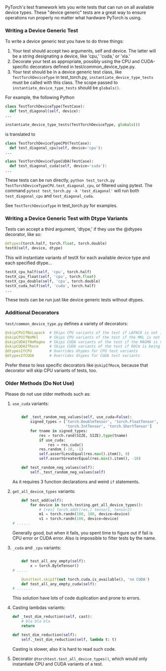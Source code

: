 PyTorch's test framework lets you write tests that can run on all available device types. These "device generic" tests are a great way to ensure operations run properly no matter what hardware PyTorch is using.

### Writing a Device Generic Test

To write a device generic test you have to do three things:

1. Your test should accept two arguments, self and device. The latter will be a string designating a device, like 'cpu,' 'cuda,' or 'xla.' 
2. Decorate your test as appropriate, possibly using the CPU and CUDA-specific decorators defined in test/common_device_type.py.
3. Your test should be in a device generic test class, like `TestTorchDeviceType` in test_torch.py, `instantiate_device_type_tests` must be called with this class. The scope passed to `instantiate_device_type_tests` should be `globals()`.

For example, the following Python

```python
class TestTorchDeviceType(TestCase):
  def test_diagonal(self, device):
...

instantiate_device_type_tests(TestTorchDeviceType, globals())
```

is translated to

```python
class TestTorchDeviceTypeCPU(TestCase):
  def test_diagonal_cpu(self, device='cpu'):
...

class TestTorchDeviceTypeCUDA(TestCase):
  def test_diagonal_cuda(self, device='cuda'):
...
```

These tests can be run directly, `python test_torch.py TestTorchDeviceTypeCPU.test_diagonal_cpu`, or filtered using pytest. The command `pytest test_torch.py -k 'test_diagonal'` will run both `test_diagonal_cpu` and `test_diagonal_cuda`. 

See `TestTorchDeviceType` in test_torch.py for examples.

### Writing a Device Generic Test with Dtype Variants

Tests can accept a third argument, 'dtype,' if they use the @dtypes decorator, like so:

```python
@dtypes(torch.half, torch.float, torch.double)
testX(self, device, dtype)
```

This will instantiate variants of testX for each available device type and each specified dtype...

```python
testX_cpu_half(self, 'cpu', torch.half)
testX_cpu_float(self, 'cpu', torch.float)
testX_cpu_double(self, 'cpu', torch.double)
testX_cuda_half(self, 'cuda', torch.half)
...
```

These tests can be run just like device generic tests without dtypes.

### Additional Decorators

`test/common_device_type.py` defines a variety of decorators:

```python
@skipCPUIfNoLapack  # Skips CPU variants of the test if LAPACK is not installed
@skipCPUIfNoMkl     # Skips CPU variants of the test if the MKL is not installed
@skipCUDAIfNoMagma  # Skips CUDA variants of the test if the MAGMA is not installed
@skipCUDAIfRocm     # Skips CUDA variants of the test if ROCm is being used
@dtypesIfCPU        # Overrides dtypes for CPU test variants
@dtypesIfCUDA       # Overrides dtypes for CUDA test variants
```

Prefer these to less specific decorators like `@skipIfRocm`, because that decorator will skip CPU variants of tests, too. 

### Older Methods (Do Not Use)

Please do not use older methods such as:

1) `use_cuda` variants:

	```python

	    def _test_random_neg_values(self, use_cuda=False):
	        signed_types = ['torch.DoubleTensor', 'torch.FloatTensor', 'torch.LongTensor',
	                        'torch.IntTensor', 'torch.ShortTensor']
	        for tname in signed_types:
	            res = torch.rand(SIZE, SIZE).type(tname)
	            if use_cuda:
	                res = res.cuda()
	            res.random_(-10, -1)
	            self.assertLessEqual(res.max().item(), 9)
	            self.assertGreaterEqual(res.min().item(), -10)

	    def test_random_neg_values(self):
	        self._test_random_neg_values(self)
	```

	As it requires 3 function declarations and weird `if` statements.

2) `get_all_device_types` variants:

	```python
	    def test_add(self):
	        for device in torch.testing.get_all_device_types():
	            # [res] torch.add([res,] tensor1, tensor2)
	            m1 = torch.randn(100, 100, device=device)
	            v1 = torch.randn(100, device=device)
	# ......
	```

	Generally good, but when it fails, you spent time to figure out if fail is CPU error or CUDA error.
	Also is impossible to filter tests by the name.

3) `_cuda` and `_cpu` variants:

	```python

	    def test_all_any_empty(self):
	        x = torch.ByteTensor()
	# .....

	    @unittest.skipIf(not torch.cuda.is_available(), 'no CUDA')
	    def test_all_any_empty_cuda(self): 
	# .......
	```

	This solution have lots of code duplication and prone to errors.

4) Casting lambdas variants:

	```python
	def _test_dim_reduction(self, cast):
	    # bla bla bla
	    return

	def test_dim_reduction(self):
	    self._test_dim_reduction(self, lambda t: t)
	```

	Casting is slower, also it is hard to read such code.

5) Decorator `@torchtest.test_all_device_types()`, which would only instantiate CPU and CUDA variants of a test.